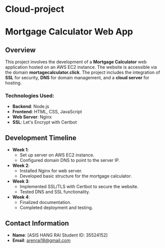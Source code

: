 # Cloud-project
# Mortgage Calculator Web App

## Overview
This project involves the development of a **Mortgage Calculator** web application hosted on an AWS EC2 instance. The website is accessible via the domain **mortagecalculator.click**. The project includes the integration of **SSL** for security, **DNS** for domain management, and a **cloud server** for hosting.

### Technologies Used:
- **Backend**: Node.js
- **Frontend**: HTML, CSS, JavaScript
- **Web Server**: Nginx
- **SSL**: Let's Encrypt with Certbot

## Development Timeline
- **Week 1**: 
    - Set up server on AWS EC2 instance.
    - Configured domain DNS to point to the server IP.
- **Week 2**:
    - Installed Nginx for web server.
    - Developed basic structure for the mortgage calculator.
- **Week 3**:
    - Implemented SSL/TLS with Certbot to secure the website.
    - Tested DNS and SSL functionality.
- **Week 4**:
    - Finalized documentation.
    - Completed deployment and testing.

## Contact Information
- **Name**: [ASIS HANG RAI Student ID: 35524152]
- **Email**: arenrai18@gmail.com
